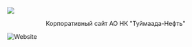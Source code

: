 <img align="center" src="https://user-images.githubusercontent.com/47634965/67492250-172d4d80-f6b1-11e9-9db2-d65089bb8893.png">
<p align="center">Корпоративный сайт АО НК "Туймаада-Нефть"</p>
<img align="center" alt="Website" src="https://img.shields.io/website?url=http%3A%2F%2Ft-neft.ru">
